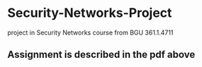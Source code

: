 # Security-Networks-Project
project in Security Networks course from BGU 361.1.4711
## Assignment is described in the pdf above
